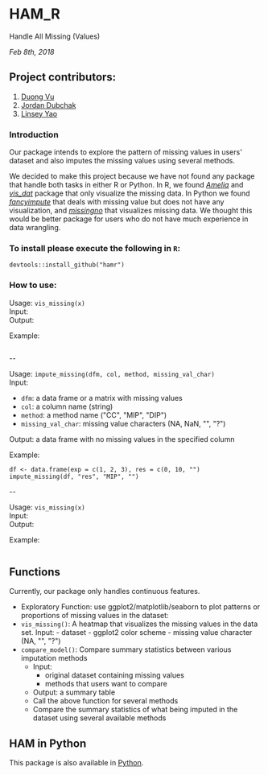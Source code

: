 # HAM_R

Handle All Missing (Values) 

*Feb 8th, 2018*

## Project contributors:

1. [Duong Vu](https://github.com/DuongVu39)
2. [Jordan Dubchak](https://github.com/jdubchak)
3. [Linsey Yao](https://github.com/yllz)

### Introduction

Our package intends to explore the pattern of missing values in users' dataset and also imputes the missing values using several methods. 

We decided to make this project because we have not found any package that handle both tasks in either R or Python. In R, we found *[Amelia](https://cran.r-project.org/web/packages/Amelia/Amelia.pdf)* and *[vis_dat](https://cran.r-project.org/web/packages/visdat/visdat.pdf)* package that only visualize the missing data. In Python we found *[fancyimpute](https://pypi.python.org/pypi/fancyimpute)* that deals with missing value but does not have any visualization, and *[missingno](https://github.com/ResidentMario/missingno)* that visualizes missing data. We thought this would be better package for users who do not have much experience in data wrangling.

### To install please execute the following in `R`:

`devtools::install_github("hamr")`

### How to use:

Usage: `vis_missing(x)`  
Input:   
Output: 

Example:

```

```

--

Usage: `impute_missing(dfm, col, method, missing_val_char)`  
Input: 

- `dfm`: a data frame or a matrix with missing values
- `col`: a column name (string)
- `method`: a method name ("CC", "MIP", "DIP")
- `missing_val_char`: missing value characters (NA, NaN, "", "?")

Output: a data frame with no missing values in the specified column

Example:

```
df <- data.frame(exp = c(1, 2, 3), res = c(0, 10, "")
impute_missing(df, "res", "MIP", "")
```

--

Usage: `vis_missing(x)`  
Input:   
Output: 

Example:

```

```


## Functions

Currently, our package only handles continuous features.

- Exploratory Function: use ggplot2/matplotlib/seaborn to plot patterns or proportions of missing values in the dataset:
- `vis_missing()`: A heatmap that visualizes the missing values in the data set.
    Input:
        - dataset
        - ggplot2 color scheme
        - missing value character (NA, "", "?")
- `compare_model()`: Compare summary statistics between various imputation methods
    - Input: 
      - original dataset containing missing values 
      - methods that users want to compare
    - Output: a summary table
    - Call the above function for several methods
    - Compare the summary statistics of what being imputed in the dataset using several available methods

## HAM in Python 
This package is also available in [Python](https://github.com/UBC-MDS/HAM_Python). 


